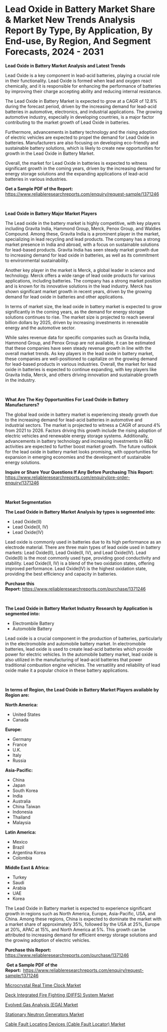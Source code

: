<p><h1>Lead Oxide in Battery Market Share & Market New Trends Analysis Report By Type, By Application, By End-use, By Region, And Segment Forecasts, 2024 - 2031</h1></p><p><strong>Lead Oxide in Battery Market Analysis and Latest Trends</strong></p>
<p><p>Lead Oxide is a key component in lead-acid batteries, playing a crucial role in their functionality. Lead Oxide is formed when lead and oxygen react chemically, and it is responsible for enhancing the performance of batteries by improving their charge accepting ability and reducing internal resistance.</p><p>The Lead Oxide in Battery Market is expected to grow at a CAGR of 12.8% during the forecast period, driven by the increasing demand for lead-acid batteries in automotive, electronics, and industrial applications. The growing automotive industry, especially in developing countries, is a major factor contributing to the market growth of Lead Oxide in batteries.</p><p>Furthermore, advancements in battery technology and the rising adoption of electric vehicles are expected to propel the demand for Lead Oxide in batteries. Manufacturers are also focusing on developing eco-friendly and sustainable battery solutions, which is likely to create new opportunities for growth in the Lead Oxide in Battery Market.</p><p>Overall, the market for Lead Oxide in batteries is expected to witness significant growth in the coming years, driven by the increasing demand for energy storage solutions and the expanding applications of lead-acid batteries in various industries.</p></p>
<p><strong>Get a Sample PDF of the Report:&nbsp;</strong> <a href="https://www.reliableresearchreports.com/enquiry/request-sample/1371246">https://www.reliableresearchreports.com/enquiry/request-sample/1371246</a></p>
<p>&nbsp;</p>
<p><strong>Lead Oxide in Battery Major Market Players</strong></p>
<p><p>The Lead oxide in the battery market is highly competitive, with key players including Gravita India, Hammond Group, Merck, Penox Group, and Waldies Compound. Among these, Gravita India is a prominent player in the market, specializing in lead recycling and lead products. The company has a strong market presence in India and abroad, with a focus on sustainable solutions for lead-based products. Gravita India has seen steady market growth due to increasing demand for lead oxide in batteries, as well as its commitment to environmental sustainability.</p><p>Another key player in the market is Merck, a global leader in science and technology. Merck offers a wide range of lead oxide products for various applications, including batteries. The company has a strong market position and is known for its innovative solutions in the lead industry. Merck has shown significant market growth in recent years, driven by the growing demand for lead oxide in batteries and other applications.</p><p>In terms of market size, the lead oxide in battery market is expected to grow significantly in the coming years, as the demand for energy storage solutions continues to rise. The market size is projected to reach several billion dollars by 2025, driven by increasing investments in renewable energy and the automotive sector.</p><p>While sales revenue data for specific companies such as Gravita India, Hammond Group, and Penox Group are not available, it can be estimated that these companies have seen steady revenue growth in line with the overall market trends. As key players in the lead oxide in battery market, these companies are well-positioned to capitalize on the growing demand for lead-based products in various industries. Overall, the market for lead oxide in batteries is expected to continue expanding, with key players like Gravita India, Merck, and others driving innovation and sustainable growth in the industry.</p></p>
<p>&nbsp;</p>
<p><strong>What Are The Key Opportunities For Lead Oxide in Battery Manufacturers?</strong></p>
<p><p>The global lead oxide in battery market is experiencing steady growth due to the increasing demand for lead-acid batteries in automotive and industrial sectors. The market is projected to witness a CAGR of around 4% from 2021 to 2026. Factors driving this growth include the rising adoption of electric vehicles and renewable energy storage systems. Additionally, advancements in battery technology and increasing investments in R&D activities are expected to further boost market growth. The future outlook for the lead oxide in battery market looks promising, with opportunities for expansion in emerging economies and the development of sustainable energy solutions.</p></p>
<p><strong>Inquire or Share Your Questions If Any Before Purchasing This Report:</strong> <a href="https://www.reliableresearchreports.com/enquiry/pre-order-enquiry/1371246">https://www.reliableresearchreports.com/enquiry/pre-order-enquiry/1371246</a></p>
<p>&nbsp;</p>
<p><strong>Market Segmentation</strong></p>
<p><strong>The Lead Oxide in Battery Market Analysis by types is segmented into:</strong></p>
<p><ul><li>Lead Oxide(II)</li><li>Lead Oxide(II, IV)</li><li>Lead Oxide(IV)</li></ul></p>
<p><p>Lead oxide is commonly used in batteries due to its high performance as an electrode material. There are three main types of lead oxide used in battery markets: Lead Oxide(II), Lead Oxide(II, IV), and Lead Oxide(IV). Lead Oxide(II) is the most commonly used type, providing good conductivity and stability. Lead Oxide(II, IV) is a blend of the two oxidation states, offering improved performance. Lead Oxide(IV) is the highest oxidation state, providing the best efficiency and capacity in batteries.</p></p>
<p><strong>Purchase this Report:&nbsp;</strong><a href="https://www.reliableresearchreports.com/purchase/1371246">https://www.reliableresearchreports.com/purchase/1371246</a></p>
<p>&nbsp;</p>
<p><strong>The Lead Oxide in Battery Market Industry Research by Application is segmented into:</strong></p>
<p><ul><li>Electrombile Battery</li><li>Automobile Battery</li></ul></p>
<p><p>Lead oxide is a crucial component in the production of batteries, particularly in the electromobile and automobile battery market. In electromobile batteries, lead oxide is used to create lead-acid batteries which provide power for electric vehicles. In the automobile battery market, lead oxide is also utilized in the manufacturing of lead-acid batteries that power traditional combustion engine vehicles. The versatility and reliability of lead oxide make it a popular choice in these battery applications.</p></p>
<p>&nbsp;</p>
<p><strong>In terms of Region, the Lead Oxide in Battery Market Players available by Region are:</strong></p>
<p>
    <p> <strong> North America: </strong>
        <ul>
            <li>United States</li>
            <li>Canada</li>
        </ul>
        </p> 
    <p> <strong> Europe: </strong>
        <ul>
            <li>Germany</li>
            <li>France</li>
            <li>U.K.</li>
            <li>Italy</li>
            <li>Russia</li>
        </ul>
        </p> 
    <p> <strong> Asia-Pacific: </strong>
        <ul>
            <li>China</li>
            <li>Japan</li>
            <li>South Korea</li>
            <li>India</li>
            <li>Australia</li>
            <li>China Taiwan</li>
            <li>Indonesia</li>
            <li>Thailand</li>
            <li>Malaysia</li>
        </ul>
        </p> 
    <p> <strong> Latin America: </strong>
        <ul>
            <li>Mexico</li>
            <li>Brazil</li>
            <li>Argentina Korea</li>
            <li>Colombia</li>
        </ul>
        </p> 
    <p> <strong> Middle East & Africa: </strong>
        <ul>
            <li>Turkey</li>
            <li>Saudi</li>
            <li>Arabia</li>
            <li>UAE</li>
            <li>Korea</li>
        </ul>
    </p>
    </p>
<p><p>The Lead Oxide in Battery market is expected to experience significant growth in regions such as North America, Europe, Asia-Pacific, USA, and China. Among these regions, China is expected to dominate the market with a market share of approximately 35%, followed by the USA at 25%, Europe at 20%, APAC at 15%, and North America at 5%. This growth can be attributed to increasing demand for efficient energy storage solutions and the growing adoption of electric vehicles.</p></p>
<p><strong>Purchase this Report: </strong><a href="https://www.reliableresearchreports.com/purchase/1371246">https://www.reliableresearchreports.com/purchase/1371246</a></p>
<p>&nbsp;<strong>Get a Sample PDF of the Report:&nbsp;&nbsp;</strong><a href="https://www.reliableresearchreports.com/enquiry/request-sample/1371246">https://www.reliableresearchreports.com/enquiry/request-sample/1371246</a></p>
<p><strong></strong></p>
<p><p><a href="https://github.com/Sherrillcrooksxa8i18ucf2m/Market-Research-Report-List-1/blob/main/microcrystal-real-time-clock-market.md">Microcrystal Real Time Clock Market</a></p><p><a href="https://medium.com/@anilaxhafa2022/deck-integrated-fire-fighting-diffs-system-market-size-cagr-trends-2024-2030-9d34607bd778">Deck Integrated Fire Fighting (DIFFS) System Market</a></p><p><a href="https://medium.com/p/d57632f4002b/edit">Evolved Gas Analysis (EGA) Market</a></p><p><a href="https://github.com/Chiragrp22/Market-Research-Report-List-3/blob/main/stationary-neutron-generators-market.md">Stationary Neutron Generators Market</a></p><p><a href="https://medium.com/@joanobrien1990/cable-fault-locating-devices-cable-fault-locator-market-trends-forecast-and-competitive-cb2245615c47">Cable Fault Locating Devices (Cable Fault Locator) Market</a></p></p>